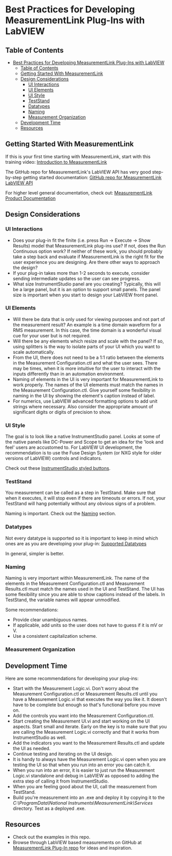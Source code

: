 # Best Practices for Developing MeasurementLink Plug-Ins with LabVIEW

## Table of Contents

- [Best Practices for Developing MeasurementLink Plug-Ins with LabVIEW](#best-practices-for-developing-measurementlink-plug-ins-with-labview)
  - [Table of Contents](#table-of-contents)
  - [Getting Started With MeasurementLink](#getting-started-with-measurementlink)
  - [Design Considerations](#design-considerations)
    - [UI Interactions](#ui-interactions)
    - [UI Elements](#ui-elements)
    - [UI Style](#ui-style)
    - [TestStand](#teststand)
    - [Datatypes](#datatypes)
    - [Naming](#naming)
    - [Measurement Organization](#measurement-organization)
  - [Development Time](#development-time)
  - [Resources](#resources)

## Getting Started With MeasurementLink

If this is your first time starting with MeasurementLink, start with this training video: [Introduction to MeasurementLink](https://learn.ni.com/learning-paths/introduction-to-measurementlink)

The GitHub repo for MeasurementLink's LabVIEW API has very good step-by-step getting started documentation: [GitHub repo for MeasurementLink LabVIEW API](https://github.com/ni/measurementlink-labview)

For higher level general documentation, check out: [MeasurementLink Product Documentation](https://www.ni.com/docs/en-US/bundle/measurementlink/page/measurementlink.html)

## Design Considerations

### UI Interactions

- Does your plug-in fit the finite (i.e. press Run -> Execute -> Show Results) model that MeasurementLink plug-ins use? If not, does the Run Continuous option work? If neither of these work, you should probably take a step back and evaluate if MeasurementLink is the right fit for the user experience you are designing. Are there other ways to approach the design?
- If your plug-in takes more than 1-2 seconds to execute, consider sending intermediate updates so the user can see progress.
- What size InstrumentStudio panel are you creating? Typically, this will be a large panel, but it is an option to support small panels. The panel size is important when you start to design your LabVIEW front panel.
  
### UI Elements

- Will there be data that is only used for viewing purposes and not part of the measurement result? An example is a time domain waveform for a RMS measurement. In this case, the time domain is a wonderful visual cue for your user but is not required.
- Will there be any elements which resize and scale with the panel? If so, using splitters is the way to isolate parts of your UI which you want to scale automatically.
- From the UI, there does not need to be a 1:1 ratio between the elements in the Measurement Configuration.ctl and what the user sees. There may be times, when it is more intuitive for the user to interact with the inputs differently than in an automation environment.
- Naming of elements in the UI is very important for MeasurementLink to work properly. The names of the UI elements must match the names in the Measurement Configuration.ctl. Give yourself some flexibility in naming in the UI by showing the element's caption instead of label.
- For numerics, use LabVIEW advanced formatting options to add unit strings where necessary. Also consider the appropriate amount of significant digits or digits of precision to show.

### UI Style

The goal is to look like a native InstrumentStudio panel. Looks at some of the native panels like DC-Power and Scope to get an idea for the 'look and feel' users are accustomed to. For LabVIEW UI development, the recommendation is to use the Fuse Design System (or NXG style for older versions of LabVIEW) controls and indicators.

Check out these [InstrumentStudio styled buttons](/source/user%20interface/controls/README.md).

### TestStand

You measurement can be called as a step in TestStand. Make sure that when it executes, it will stop even if there are timeouts or errors. If not, your TestStand will hang potentially without any obvious signs of a problem. 

Naming is important. Check out the [Naming](#naming) section.

### Datatypes

Not every datatype is supported so it is important to keep in mind which ones are as you are developing your plug-in: 
[Supported Datatypes](https://www.ni.com/docs/en-US/bundle/measurementlink/page/supported-datatypes.html)

In general, simpler is better.

### Naming

Naming is very important within MeasurementLink. The name of the elements in the Measurement Configuration.ctl and Measurement Results.ctl must match the names used in the UI and TestStand. The UI has some flexibility since you are able to show captions instead of the labels. In TestStand, the variable names will appear unmodified.

Some recommendations:

- Provide clear unambiguous names.
- If applicable, add units so the user does not have to guess if it is mV or V.
- Use a consistent capitalization scheme.

### Measurement Organization

## Development Time

Here are some recommendations for developing your plug-ins:

- Start with the Measurement Logic.vi. Don't worry about the Measurement Configuration.ctl or Measurement Results.ctl until you have a Measurement Logic.vi that executes the way you like it. It doesn't have to be complete but enough so that's functional before you move on.
- Add the controls you want into the Measurement Configuration.ctl.
- Start creating the Measurement UI.vi and start working on the UI aspects. Start small and iterate. Early on the key is to make sure that you are calling the Measurement Logic.vi correctly and that it works from InstrumentStudio as well.
- Add the indicators you want to the Measurement Results.ctl and update the UI as needed.
- Continue testing and iterating on the UI design.
- It is handy to always have the Measurement Logic.vi open when you are testing the UI so that when you run into an error you can catch it.
- When you run into an error, it is easier to just run the Measurement Logic.vi standalone and debug in LabVIEW as opposed to adding the extra step of calling it from InstrumentStudio.
- When you are feeling good about the UI, call the measurement from TestStand.
- Build you're measurement into an .exe and deploy it by copying it to the *C:\ProgramData\National Instruments\MeasurementLink\Services* directory. Test as a deployed .exe.

## Resources

- Check out the examples in this repo.
- Browse through LabVIEW based measurements on GitHub at [MeasurementLink Plug-In repo](https://github.com/orgs/NI-MeasurementLink-Plug-Ins/repositories) for ideas and inspiration.
